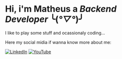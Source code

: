 
# Hi, i'm Matheus a *Backend Developer* ╰(*°▽°*)╯

I like to play some stuff and ocassionaly coding...

Here my social midia if wanna know more about me:

[![LinkedIn](https://img.shields.io/badge/LinkedIn-0A66C2.svg?style=for-the-badge&logo=LinkedIn&logoColor=white)](https://www.linkedin.com/in/friedrichmatheus) [![YouTube](https://img.shields.io/badge/YouTube-FF0000.svg?style=for-the-badge&logo=YouTube&logoColor=white)](https://www.youtube.com/@morph.developer)
